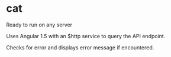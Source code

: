 # cat

Ready to run on any server

Uses Angular 1.5 with an $http service to query the API endpoint.

Checks for error and displays error message if encountered.
